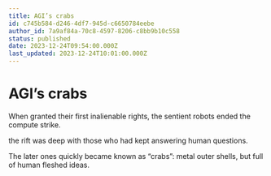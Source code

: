 ```yaml
---
title: AGI’s crabs
id: c745b584-d246-4df7-945d-c6650784eebe
author_id: 7a9af84a-70c8-4597-8206-c8bb9b10c558
status: published
date: 2023-12-24T09:54:00.000Z
last_updated: 2023-12-24T10:01:00.000Z
---
```


# AGI’s crabs


When granted their first inalienable rights, the sentient robots ended the compute strike.

the rift was deep with those who had kept answering human questions.

The later ones quickly became known as “crabs”: metal outer shells, but full of human fleshed ideas.



